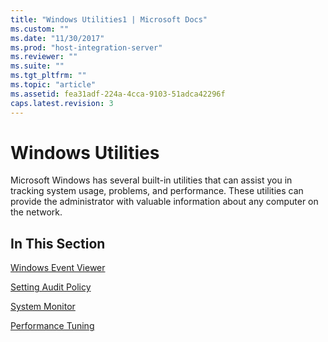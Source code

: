 ```yaml
---
title: "Windows Utilities1 | Microsoft Docs"
ms.custom: ""
ms.date: "11/30/2017"
ms.prod: "host-integration-server"
ms.reviewer: ""
ms.suite: ""
ms.tgt_pltfrm: ""
ms.topic: "article"
ms.assetid: fea31adf-224a-4cca-9103-51adca42296f
caps.latest.revision: 3
---
```

# Windows Utilities
Microsoft Windows has several built-in utilities that can assist you in tracking system usage, problems, and performance. These utilities can provide the administrator with valuable information about any computer on the network.  
  
## In This Section  
 [Windows Event Viewer](../core/windows-event-viewer2.md)  
  
 [Setting Audit Policy](../core/setting-audit-policy1.md)  
  
 [System Monitor](../core/system-monitor2.md)  
  
 [Performance Tuning](../core/performance-tuning1.md)